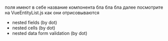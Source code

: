 поля имеют в себе название компонента бла бла бла
далее посмотрите на VueEntityList.js как они отрисовываются

+ nested fields (by dot)
+ nested cells (by dot)
+ nested data form validation (by dot)